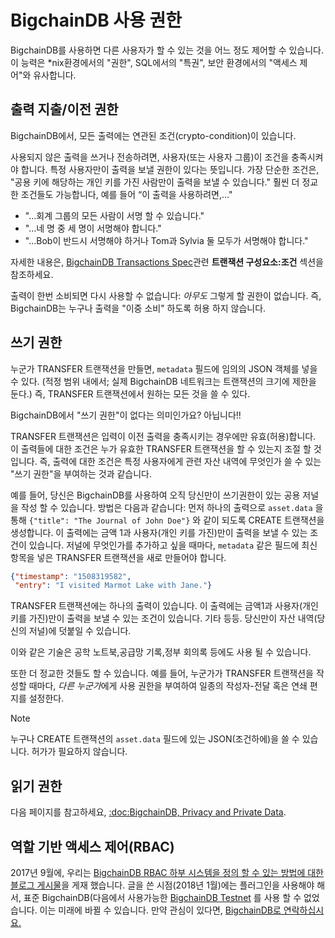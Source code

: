 <!---
Copyright © 2020 Interplanetary Database Association e.V.,
BigchainDB and IPDB software contributors.
SPDX-License-Identifier: (Apache-2.0 AND CC-BY-4.0)
Code is Apache-2.0 and docs are CC-BY-4.0
--->

# BigchainDB 사용 권한

BigchainDB를 사용하면 다른 사용자가 할 수 있는 것을 어느 정도 제어할 수 있습니다. 
이 능력은 \*nix환경에서의 "권한", SQL에서의 "특권", 보안 환경에서의 "액세스 제어"와 유사합니다.  

## 출력 지출/이전 권한

BigchainDB에서, 모든 출력에는 연관된 조건(crypto-condition)이 있습니다.

사용되지 않은 출력을 쓰거나 전송하려면, 사용자(또는 사용자 그룹)이 조건을 충족시켜야 합니다.
특정 사용자만이 출력을 보낼 권한이 있다는 뜻입니다. 가장 단순한 조건은, "공용 키에 해당하는 개인 키를 가진 사람만이 출력을 보낼 수 있습니다." 훨씬 더 정교한 조건들도 가능합니다, 예를 들어 “이 출력을 사용하려면,…"

- "…회계 그룹의 모든 사람이 서명 할 수 있습니다."
- "…네 명 중 세 명이 서명해야 합니다."
- "…Bob이 반드시 서명해야 하거나 Tom과 Sylvia 둘 모두가 서명해야 합니다."

자세한 내용은, [BigchainDB Transactions Spec](https://github.com/corechaindb/BEPs/tree/master/tx-specs/)관련 **트랜잭션 구성요소:조건** 섹션을 참조하세요.

출력이 한번 소비되면 다시 사용할 수 없습니다: *아무도* 그렇게 할 권한이 없습니다. 즉, BigchainDB는 누구나 출력을 "이중 소비" 하도록 허용 하지 않습니다.

## 쓰기 권한

누군가 TRANSFER 트랜잭션을 만들면, `metadata` 필드에 임의의 JSON 객체를 넣을 수 있다. (적정 범위 내에서; 실제 BigchainDB 네트워크는 트랜잭션의 크기에 제한을 둔다.) 즉, TRANSFER 트랜잭션에서 원하는 모든 것을 쓸 수 있다.

BigchainDB에서 "쓰기 권한"이 없다는 의미인가요? 아닙니다!!

TRANSFER 트랜잭션은 입력이 이전 출력을 충족시키는 경우에만 유효(허용)합니다. 이 출력들에 대한 조건은 누가 유효한 TRANSFER 트랜잭션을 할 수 있는지 조절 할 것입니다. 즉, 출력에 대한 조건은 특정 사용자에게 관련 자산 내역에 무엇인가 쓸 수 있는 "쓰기 권한"을 부여하는 것과 같습니다.

예를 들어, 당신은 BigchainDB를 사용하여 오직 당신만이 쓰기권한이 있는 공용 저널을 작성 할 수 있습니다. 방법은 다음과 같습니다: 먼저 하나의 출력으로 `asset.data` 을 통해 `{"title": "The Journal of John Doe"}` 와 같이 되도록 CREATE 트랜잭션을 생성합니다. 이 출력에는 금액 1과 사용자(개인 키를 가진)만이 출력을 보낼 수 있는 조건이 있습니다. 저널에 무엇인가를 추가하고 싶을 때마다, `metadata` 같은 필드에 최신 항목을 넣은 TRANSFER 트랜잭션을 새로 만들어야 합니다.

```json
{"timestamp": "1508319582",
 "entry": "I visited Marmot Lake with Jane."}
```

TRANSFER 트랜잭션에는 하나의 출력이 있습니다. 이 출력에는 금액1과 사용자(개인키를 가진)만이 출력을 보낼 수 있는 조건이 있습니다. 기타 등등. 당신만이 자산 내역(당신의 저널)에 덧붙일 수 있습니다.

이와 같은 기술은 공학 노트북,공급망 기록,정부 회의록 등에도 사용 될 수 있습니다.

또한 더 정교한 것들도 할 수 있습니다. 예를 들어, 누군가가 TRANSFER 트랜잭션을 작성할 때마다, *다른 누군가*에게 사용 권한을 부여하여 일종의 작성자-전달 혹은 연쇄 편지를 설정한다.

Note

누구나 CREATE 트랜잭션의 `asset.data` 필드에 있는 JSON(조건하에)을 쓸 수 있습니다. 허가가 필요하지 않습니다.

## 읽기 권한

다음 페이지를 참고하세요, [:doc:BigchainDB, Privacy and Private Data](https://github.com/corechaindb/corechaindb/blob/master/docs/root/source/korean/private-data-ko.md).

## 역할 기반 액세스 제어(RBAC)

2017년 9월에, 우리는 [BigchainDB RBAC 하부 시스템을 정의 할 수 있는 방법에 대한 블로그 게시물](https://blog.corechaindb.com/role-based-access-control-for-corechaindb-assets-b7cada491997)을 게재 했습니다. 글을 쓴 시점(2018년 1월)에는 플러그인을 사용해야 해서, 표준 BigchainDB(다음에서 사용가능한 [BigchainDB Testnet](https://testnet.corechaindb.com/) 를 사용 할 수 없었습니다. 이는 미래에 바뀔 수 있습니다. 만약 관심이 있다면, [BigchainDB로 연락하십시요.](https://www.corechaindb.com/contact/)
